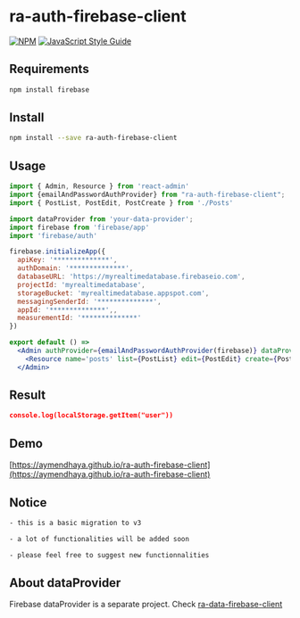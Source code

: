# ra-auth-firebase-client

> 

[![NPM](https://img.shields.io/npm/v/ra-auth-firebase-client.svg)](https://www.npmjs.com/package/ra-auth-firebase-client) [![JavaScript Style Guide](https://img.shields.io/badge/code_style-standard-brightgreen.svg)](https://standardjs.com)

## Requirements

```bash
npm install firebase
```

## Install

```bash
npm install --save ra-auth-firebase-client
```

## Usage

```jsx
import { Admin, Resource } from 'react-admin'
import {emailAndPasswordAuthProvider} from "ra-auth-firebase-client";
import { PostList, PostEdit, PostCreate } from './Posts'

import dataProvider from 'your-data-provider';
import firebase from 'firebase/app'
import 'firebase/auth'

firebase.initializeApp({
  apiKey: '**************',
  authDomain: '**************',
  databaseURL: 'https://myrealtimedatabase.firebaseio.com',
  projectId: 'myrealtimedatabase',
  storageBucket: 'myrealtimedatabase.appspot.com',
  messagingSenderId: '**************',
  appId: '**************',,
  measurementId: '**************'
})

export default () =>
  <Admin authProvider={emailAndPasswordAuthProvider(firebase)} dataProvider={dataProvider} >
    <Resource name='posts' list={PostList} edit={PostEdit} create={PostCreate} />
  </Admin>
```

## Result
```json
console.log(localStorage.getItem("user"))
```

## Demo 
[https://aymendhaya.github.io/ra-auth-firebase-client](https://aymendhaya.github.io/ra-auth-firebase-client)

## Notice
```bash
- this is a basic migration to v3

- a lot of functionalities will be added soon

- please feel free to suggest new functionnalities
```
## About dataProvider 
Firebase dataProvider is a separate project. Check [ra-data-firebase-client](https://github.com/aymendhaya/ra-data-firebase-client)
